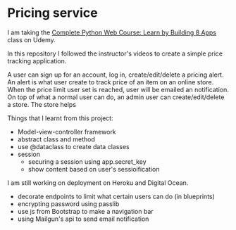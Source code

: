 # Pricing service
I am taking the [Complete Python Web Course: Learn by Building 8 Apps](https://www.udemy.com/course/the-complete-python-web-course-learn-by-building-8-apps/) class on Udemy. 

In this repository I followed the instructor's videos to create a simple price tracking application.

A user can sign up for an account, log in, create/edit/delete a pricing alert.  
An alert is what user create to track price of an item on an online store. When the price limit user set is reached, user will be emailed an notification. 
On top of what a normal user can do, an admin user can create/edit/delete a store. The store helps 

Things that I learnt from this project:  
- Model-view-controller framework  
- abstract class and method  
- use @dataclass to create data classes
- session  
  - securing a session using app.secret_key  
  - show content based on user's sessioification  

I am still working on deployment on Heroku and Digital Ocean.  
  - decorate endpoints to limit what certain users can do (in blueprints)    
- encrypting password using passlib  
- use js from Bootstrap to make a navigation bar  
- using Mailgun's api to send email notification  
